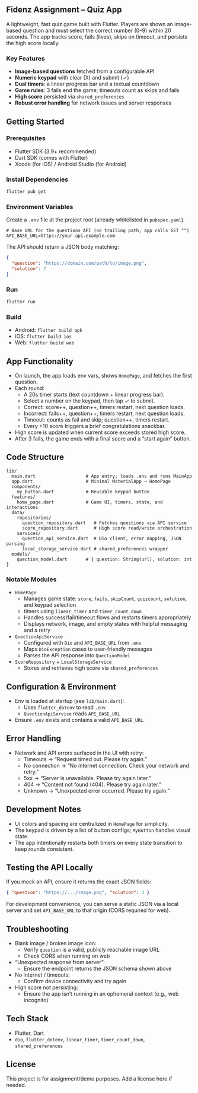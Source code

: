 ## Fidenz Assignment – Quiz App

A lightweight, fast quiz game built with Flutter. Players are shown an image-based question and must select the correct number (0–9) within 20 seconds. The app tracks score, fails (lives), skips on timeout, and persists the high score locally.

### Key Features

- **Image-based questions** fetched from a configurable API
- **Numeric keypad** with clear (X) and submit (✓)
- **Dual timers**: a linear progress bar and a textual countdown
- **Game rules**: 3 fails end the game; timeouts count as skips and fails
- **High score** persisted via `shared_preferences`
- **Robust error handling** for network issues and server responses

## Getting Started

### Prerequisites

- Flutter SDK (3.9+ recommended)
- Dart SDK (comes with Flutter)
- Xcode (for iOS) / Android Studio (for Android)

### Install Dependencies

```bash
flutter pub get
```

### Environment Variables

Create a `.env` file at the project root (already whitelisted in `pubspec.yaml`).

```
# Base URL for the questions API (no trailing path; app calls GET "")
API_BASE_URL=https://your-api.example.com
```

The API should return a JSON body matching:

```json
{
  "question": "https://domain.com/path/to/image.png",
  "solution": 7
}
```

### Run

```bash
flutter run
```

### Build

- Android: `flutter build apk`
- iOS: `flutter build ios`
- Web: `flutter build web`

## App Functionality

- On launch, the app loads env vars, shows `HomePage`, and fetches the first question.
- Each round:
  - A 20s timer starts (text countdown + linear progress bar).
  - Select a number on the keypad, then tap ✓ to submit.
  - Correct: score++, question++, timers restart, next question loads.
  - Incorrect: fails++, question++, timers restart, next question loads.
  - Timeout: counts as fail and skip; question++, timers restart.
  - Every +10 score triggers a brief congratulations snackbar.
- High score is updated when current score exceeds stored high score.
- After 3 fails, the game ends with a final score and a “start again” button.

## Code Structure

```
lib/
  main.dart                   # App entry; loads .env and runs MainApp
  app.dart                    # Minimal MaterialApp → HomePage
  components/
    my_button.dart            # Reusable keypad button
  features/
    home_page.dart            # Game UI, timers, state, and interactions
  data/
    repositories/
      quection_repository.dart   # Fetches questions via API service
      score_repository.dart      # High score read/write orchestration
    services/
      quection_api_service.dart  # Dio client, error mapping, JSON parsing
      local_storage_service.dart # shared_preferences wrapper
  models/
    quection_model.dart       # { question: String(url), solution: int }
```

### Notable Modules

- `HomePage`
  - Manages game state: `score`, `fails`, `skipCount`, `quizcount`, `solution`, and keypad selection
  - timers using `linear_timer` and `timer_count_down`
  - Handles success/fail/timeout flows and restarts timers appropriately
  - Displays network, image, and empty states with helpful messaging and a retry
- `QuectionApiService`
  - Configured with `Dio` and `API_BASE_URL` from `.env`
  - Maps `DioException` cases to user-friendly messages
  - Parses the API response into `QuectionModel`
- `ScoreRepository` + `LocalStorageService`
  - Stores and retrieves high score via `shared_preferences`

## Configuration & Environment

- Env is loaded at startup (see `lib/main.dart`):
  - Uses `flutter_dotenv` to read `.env`
  - `QuectionApiService` reads `API_BASE_URL`
- Ensure `.env` exists and contains a valid `API_BASE_URL`.

## Error Handling

- Network and API errors surfaced in the UI with retry:
  - Timeouts → “Request timed out. Please try again.”
  - No connection → “No internet connection. Check your network and retry.”
  - 5xx → “Server is unavailable. Please try again later.”
  - 404 → “Content not found (404). Please try again later.”
  - Unknown → “Unexpected error occurred. Please try again.”

## Development Notes

- UI colors and spacing are centralized in `HomePage` for simplicity.
- The keypad is driven by a list of button configs; `MyButton` handles visual state.
- The app intentionally restarts both timers on every state transition to keep rounds consistent.

## Testing the API Locally

If you mock an API, ensure it returns the exact JSON fields:

```json
{ "question": "https://.../image.png", "solution": 3 }
```

For development convenience, you can serve a static JSON via a local server and set `API_BASE_URL` to that origin (CORS required for web).

## Troubleshooting

- Blank image / broken image icon:
  - Verify `question` is a valid, publicly reachable image URL
  - Check CORS when running on web
- “Unexpected response from server”:
  - Ensure the endpoint returns the JSON schema shown above
- No internet / timeouts:
  - Confirm device connectivity and try again
- High score not persisting:
  - Ensure the app isn’t running in an ephemeral context (e.g., web incognito)

## Tech Stack

- Flutter, Dart
- `dio`, `flutter_dotenv`, `linear_timer`, `timer_count_down`, `shared_preferences`

## License

This project is for assignment/demo purposes. Add a license here if needed.
